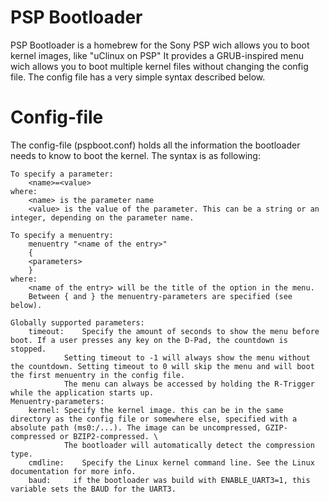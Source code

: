PSP Bootloader
==============
PSP Bootloader is a homebrew for the Sony PSP wich allows you to boot kernel images, like "uClinux on PSP"
It provides a GRUB-inspired menu wich allows you to boot multiple kernel files without changing the config file.
The config file has a very simple syntax described below.

Config-file
===========
The config-file (pspboot.conf) holds all the information the bootloader needs to know to boot the kernel.
The syntax is as following:

	To specify a parameter:
		<name>=<value>
	where:
		<name> is the parameter name
		<value> is the value of the parameter. This can be a string or an integer, depending on the parameter name.
	
	To specify a menuentry:
		menuentry "<name of the entry>" 
		{
		<parameters>
		}
	where:
		<name of the entry> will be the title of the option in the menu.
		Between { and } the menuentry-parameters are specified (see below).

	Globally supported parameters:
		timeout:	Specify the amount of seconds to show the menu before boot. If a user presses any key on the D-Pad, the countdown is stopped.
				Setting timeout to -1 will always show the menu without the countdown. Setting timeout to 0 will skip the menu and will boot the first menuentry in the config file.
				The menu can always be accessed by holding the R-Trigger while the application starts up.
	Menuentry-parameters:
		kernel:	Specify the kernel image. this can be in the same directory as the config file or somewhere else, specified with a absolute path (ms0:/...). The image can be uncompressed, GZIP-compressed or BZIP2-compressed. \
				The bootloader will automatically detect the compression type.
		cmdline:	Specify the Linux kernel command line. See the Linux documentation for more info.
		baud:     if the bootloader was build with ENABLE_UART3=1, this variable sets the BAUD for the UART3. 

		
	

